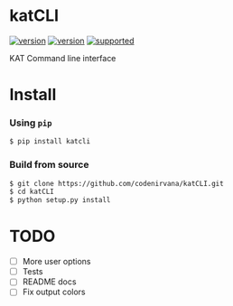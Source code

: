 katCLI
=====
[![version](https://img.shields.io/pypi/status/katcli.svg)](https://pypi.python.org/pypi/katcli/)
[![version](https://img.shields.io/pypi/v/katcli.svg)](https://pypi.python.org/pypi/katcli/)
[![supported](https://img.shields.io/pypi/pyversions/katcli.svg)](https://pypi.python.org/pypi/katcli/)

KAT Command line interface

Install
=====

### Using `pip`

```bash
$ pip install katcli
````

### Build from source

```bash
$ git clone https://github.com/codenirvana/katCLI.git
$ cd katCLI
$ python setup.py install
```


TODO
====
- [ ] More user options
- [ ] Tests
- [ ] README docs
- [ ] Fix output colors

